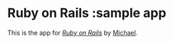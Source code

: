 # Ruby on Rails :sample app

This is the app for
[*Ruby on Rails*](http://rails.org)
by [Michael](http://michaelhartl.com).